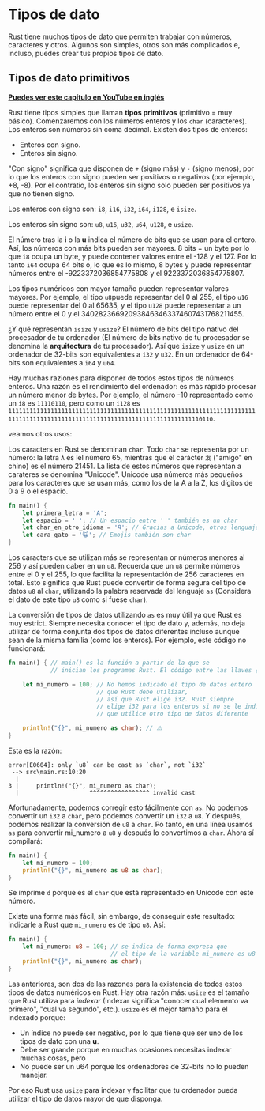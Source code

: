 # Tipos de dato

Rust tiene muchos tipos de dato que permiten trabajar con números, caracteres y otros. Algunos son simples, otros son más complicados e, incluso, puedes crear tus propios tipos de dato.

## Tipos de dato primitivos
**[Puedes ver este capítulo en YouTube en inglés](https://youtu.be/OxTPU5UGMhs)**

Rust tiene tipos simples que llaman **tipos primitivos** (primitivo = muy básico). Comenzaremos con los números enteros y los `char` (caracteres). Los enteros son números sin coma decimal. Existen dos tipos de enteros:

- Enteros con signo.
- Enteros sin signo.

"Con signo" significa que disponen de `+` (signo más) y `-` (signo menos), por lo que los enteros con signo pueden ser positivos o negativos (por ejemplo, +8, -8). Por el contratio, los enteros sin signo solo pueden ser positivos ya que no tienen signo.

Los enteros con signo son: `i8`, `i16`, `i32`, `i64`, `i128`, e `isize`.

Los enteros sin signo son: `u8`, `u16`, `u32`, `u64`, `u128`, e `usize`.

El número tras la **i** o la **u** indica el número de bits que se usan para el entero. Así, los números con más bits pueden ser mayores. 8 bits = un byte por lo que `i8` ocupa un byte, y puede contener valores entre el -128 y el 127. Por lo tanto `i64` ocupa 64 bits o, lo que es lo mismo, 8 bytes y puede representar números entre el -9223372036854775808 y el 9223372036854775807.

Los tipos numéricos con mayor tamaño pueden representar valores mayores. Por ejemplo, el tipo `u8`puede representar del 0 al 255, el tipo `u16` puede representar del 0 al 65635, y el tipo `u128` puede representar a un número entre el 0 y el 340282366920938463463374607431768211455.

¿Y qué representan `isize` y `usize`? El número de bits del tipo nativo del procesador de tu ordenador (El número de bits nativo de tu procesador se denomina la **arquitectura** de tu procesador). Así que `isize` y `usize` en un ordenador de 32-bits son equivalentes a `i32` y `u32`. En un ordenador de 64-bits son equivalentes a `i64` y `u64`.

Hay muchas raziones para disponer de todos estos tipos de números enteros. Una razón es el rendimiento del ordenador: es más rápido procesar un número menor de bytes. Por ejemplo, el número -10 representado como un `i8` es `11110110`, pero como un `i128` es `11111111111111111111111111111111111111111111111111111111111111111111111111111111111111111111111111111111111111111111111111110110`. 

veamos otros usos:

Los caracters en Rust se denominan `char`. Todo `char` se representa por un número: la letra `A` es lel número 65, mientras que el carácter `友` ("amigo" en chino) es el número 21451. La lista de estos números que representan a carateres se denomina "Unicode". Unicode usa números más pequeños para los caracteres que se usan más, como los de la A a la Z, los dígitos de 0 a 9 o el espacio.


```rust
fn main() {
    let primera_letra = 'A';
    let espacio = ' '; // Un espacio entre ' ' también es un char
    let char_en_otro_idioma = 'Ꮔ'; // Gracias a Unicode, otros lenguajes, como el Cherokee, también se visualizan bien
    let cara_gato = '😺'; // Emojis también son char
}
```

Los caracters que se utilizan más se representan or números menores al 256 y así pueden caber en un `u8`. Recuerda que un `u8` permite números entre el 0 y el 255, lo que facilita la representación de 256 caracteres en total. Esto significa que Rust puede convertir de forma segura del tipo de datos `u8` al `char`, utilizando la palabra reservada del lenguaje `as` (Considera el dato de este tipo `u8` como si fuese `char`).

La conversión de tipos de datos utilizando `as` es muy útil ya que Rust es muy estrict. Siempre necesita conocer el tipo de dato y, además, no deja utilizar de forma conjunta dos tipos de datos diferentes incluso aunque sean de la misma familia (como los enteros). Por ejemplo, este código no funcionará:

```rust
fn main() { // main() es la función a partir de la que se 
            // inician los programas Rust. El código entre las llaves {}

    let mi_numero = 100; // No hemos indicado el tipo de datos entero
                         // que Rust debe utilizar,
                         // así que Rust elige i32. Rust siempre
                         // elige i32 para los enteros si no se le indica
                         // que utilice otro tipo de datos diferente

    println!("{}", mi_numero as char); // ⚠️
}
```

Esta es la razón:


```text
error[E0604]: only `u8` can be cast as `char`, not `i32`
 --> src\main.rs:10:20
  |
3 |     println!("{}", mi_numero as char);
  |                    ^^^^^^^^^^^^^^^^^ invalid cast
```

Afortunadamente, podemos corregir esto fácilmente con `as`. No podemos convertir un `i32` a `char`, pero podemos convertir un `i32` a `u8`. Y después, podemos realizar la conversión de `u8` a `char`. Po tanto, en una línea usamos `as` para convertir mi_numero a `u8` y después lo convertimos a `char`. Ahora sí compilará:

```rust
fn main() { 
    let mi_numero = 100; 
    println!("{}", mi_numero as u8 as char);
}
```

Se imprime `d` porque es el `char` que está representado en Unicode con este número.

Existe una forma más fácil, sin embargo, de conseguir este resultado: indicarle a Rust que `mi_numero` es de tipo `u8`. Así:


```rust
fn main() { 
    let mi_numero: u8 = 100; // se indica de forma expresa que
                             // el tipo de la variable mi_numero es u8
    println!("{}", mi_numero as char);
}
```

Las anteriores, son dos de las razones para la existencia de todos estos tipos de datos numéricos en Rust. Hay otra razón más: `usize` es el tamaño que Rust utiliza para *indexar* (Indexar significa "conocer cual elemento va primero", "cual va segundo", etc.). `usize` es el mejor tamaño para el indexado porque:

- Un índice no puede ser negativo, por lo que tiene que ser uno de los tipos de dato con una **u**.
- Debe ser grande porque en muchas ocasiones necesitas indexar muchas cosas, pero
- No puede ser un u64 porque los ordenadores de 32-bits no lo pueden manejar.

Por eso Rust usa `usize` para indexar y facilitar que tu ordenador pueda utilizar el tipo de datos mayor de que disponga.

